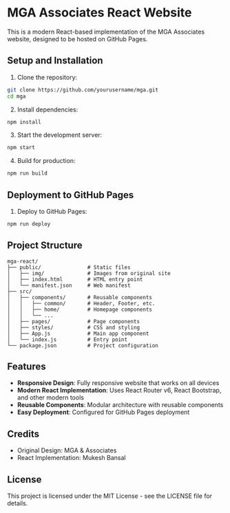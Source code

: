 # MGA Associates React Website

This is a modern React-based implementation of the MGA Associates website, designed to be hosted on GitHub Pages.

## Setup and Installation

1. Clone the repository:
```bash
git clone https://github.com/yourusername/mga.git
cd mga
```

2. Install dependencies:
```bash
npm install
```

3. Start the development server:
```bash
npm start
```

4. Build for production:
```bash
npm run build
```

## Deployment to GitHub Pages

1. Deploy to GitHub Pages:
```bash
npm run deploy
```

## Project Structure

```
mga-react/
├── public/               # Static files
│   ├── img/              # Images from original site
│   ├── index.html        # HTML entry point
│   └── manifest.json     # Web manifest
├── src/
│   ├── components/       # Reusable components
│   │   ├── common/       # Header, Footer, etc.
│   │   ├── home/         # Homepage components
│   │   └── ...
│   ├── pages/            # Page components
│   ├── styles/           # CSS and styling
│   ├── App.js            # Main app component
│   └── index.js          # Entry point
└── package.json          # Project configuration
```

## Features

- **Responsive Design**: Fully responsive website that works on all devices
- **Modern React Implementation**: Uses React Router v6, React Bootstrap, and other modern tools
- **Reusable Components**: Modular architecture with reusable components
- **Easy Deployment**: Configured for GitHub Pages deployment

## Credits

- Original Design: MGA & Associates
- React Implementation: Mukesh Bansal

## License

This project is licensed under the MIT License - see the LICENSE file for details.